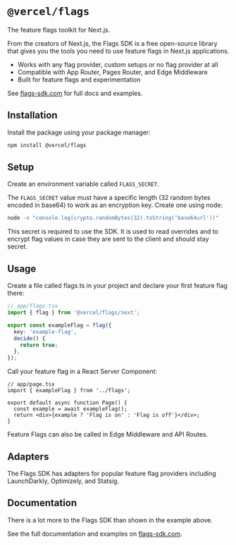 # `@vercel/flags`

The feature flags toolkit for Next.js.

From the creators of Next.js, the Flags SDK is a free open-source library that gives you the tools you need to use feature flags in Next.js applications.

- Works with any flag provider, custom setups or no flag provider at all
- Compatible with App Router, Pages Router, and Edge Middleware
- Built for feature flags and experimentation

See [flags-sdk.com](https://www.flags-sdk.com/) for full docs and examples.

## Installation

Install the package using your package manager:

```sh
npm install @vercel/flags
```

## Setup

Create an environment variable called `FLAGS_SECRET`.

The `FLAGS_SECRET` value must have a specific length (32 random bytes encoded in base64) to work as an encryption key. Create one using node:

```sh
node -e "console.log(crypto.randomBytes(32).toString('base64url'))"
```

This secret is required to use the SDK. It is used to read overrides and to encrypt flag values in case they are sent to the client and should stay secret.

## Usage

Create a file called flags.ts in your project and declare your first feature flag there:

```ts
// app/flags.tsx
import { flag } from '@vercel/flags/next';

export const exampleFlag = flag({
  key: 'example-flag',
  decide() {
    return true;
  },
});
```

Call your feature flag in a React Server Component:

```tsx
// app/page.tsx
import { exampleFlag } from '../flags';

export default async function Page() {
  const example = await exampleFlag();
  return <div>{example ? 'Flag is on' : 'Flag is off'}</div>;
}
```

Feature Flags can also be called in Edge Middleware and API Routes.

## Adapters

The Flags SDK has adapters for popular feature flag providers including LaunchDarkly, Optimizely, and Statsig.

## Documentation

There is a lot more to the Flags SDK than shown in the example above.

See the full documentation and examples on [flags-sdk.com](https://www.flags-sdk.com/).

